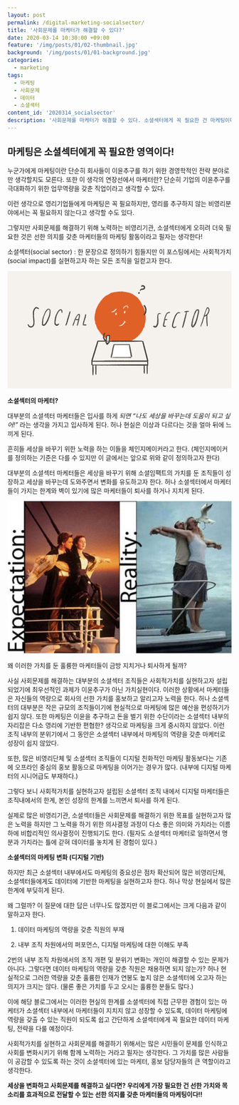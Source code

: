 ```yaml
---
layout: post
permalink: /digital-marketing-socialsector/
title: '사회문제를 마케터가 해결할 수 있다?'
date: 2020-03-14 10:30:00 +09:00
feature: '/img/posts/01/02-thumbnail.jpg'
background: '/img/posts/01/01-background.jpg'
categories:
  - marketing
tags:
  - 마케팅
  - 사회문제
  - 데이터
  - 소셜섹터
content_id: '2020314_socialsector'  
description: '사회문제를 마케터가 해결할 수 있다. 소셜섹터에게 꼭 필요한 건 마케팅이다.'
---
```


## 마케팅은 소셜섹터에게 꼭 필요한 영역이다!



누군가에게 마케팅이란 단순히 회사들이 이윤추구를 하기 위한 경영학적인 전략 분야로만 생각할지도 모른다. 또한 이 생각의 연장선에서 마케터란? 단순히 기업의 이윤추구를 극대화하기 위한 업무역량을 갖춘 직업이라고 생각할 수 있다.

이런 생각으로 영리기업들에게 마케팅은 꼭 필요하지만, 영리를 추구하지 않는 비영리분야에서는 꼭 필요하지 않는다고 생각할 수도 있다.

그렇지만 사회문제를 해결하기 위해 노력하는 비영리기관, 소셜섹터에게 오히려 더욱 필요한 것은 선한 의지를 갖춘 마케터들의 마케팅 활동이라고 필자는 생각한다!

소셜섹터(social sector) : 한 문장으로 정의하기 힘들지만 이 포스팅에서는 사회적가치(social impact)를 실현하고자 하는 모든 조직을 일컫고자 한다.

![slowalk](/img/posts/01/01.png)

**소셜섹터의 마케터?**

대부분의 소셜섹터 마케터들은 입사를 하게 *되면 “나도 세상을 바꾸는데 도움이 되고 싶어!”* 라는 생각을 가지고 입사하게 된다. 허나 현실은 이상과 다르다는 것을 얼마 뒤에 느끼게 된다.

흔히들 세상을 바꾸기 위한 노력을 하는 이들을 체인지메이커라고 한다. (체인지메이커를 정의하는 기준은 다를 수 있지만 이 글에서는 앞으로 위와 같이 정의하고자 한다)

대부분의 소셜섹터 마케터들은 세상을 바꾸기 위해 소셜임팩트의 가치를 둔 조직들이 성장하고 세상을 바꾸는데 도와주면서 변화를 유도하고자 한다. 허나 소셜섹터에서 마케터들이 가지는 한계와 벽이 있기에 많은 마케터들이 퇴사를 하거나 지치게 된다.

![현실과이상](/img/posts/01/02.jfif)

왜 이러한 가치를 둔 훌륭한 마케터들이 금방 지치거나 퇴사하게 될까?

사실 사회문제를 해결하는 대부분의 소셜섹터 조직들은 사회적가치를 실현하고자 설립되었기에 최우선적인 과제가 이윤추구가 아닌 가치실현이다. 이러한 상황에서 마케터들은 자신들의 역량으로 회사의 선한 가치를 홍보하고 알리고자 노력을 한다. 허나 소셜섹터의 대부분은 작은 규모의 조직들이기에 현실적으로 마케팅에 많은 예산을 편성하기가 쉽지 않다. 또한 마케팅은 이윤을 추구하고 돈을 벌기 위한 수단이라는 소셜섹터 내부의 자리잡은 다소 영리에 기반한 편협한? 생각으로 마케팅을 크게 중시하지 않았다. 이런 조직 내부의 분위기에서 그 동안은 소셜섹터 내부에서 마케팅의 역량을 갖춘 마케터로 성장이 쉽지 않았다.

또한, 많은 비영리단체 및 소셜섹터 조직들이 디지털 친화적인 마케팅 활동보다는 기존에 오프라인 중심의 홍보 활동으로 마케팅을 이어가는 경우가 많다. (내부에 디지털 마케터의 시니어급도 부재하다.)

그렇다 보니 사회적가치를 실현하고자 설립된 소셜섹터 조직 내에서 디지털 마케터들은 조직내에서의 한계, 본인 성장의 한계를 느끼면서 퇴사를 하게 된다.

실제로 많은 비영리기관, 소셜섹터들은 사회문제를 해결하기 위한 목표를 실현하고자 많은 노력을 하지만 그 노력을 하기 위한 의사결정 과정이 다소 좋은 의미와 가치라는 이름하에 비합리적인 의사결정이 진행되기도 한다. (필자도 소셜섹터 마케터로 일하면서 명분과 가치라는 틀에 갇혀 데이터를 놓치게 된 경험이 있다.)

**소셜섹터의 마케팅 변화 (디지털 기반)**

하지만 최근 소셜섹터 내부에서도 마케팅의 중요성은 점차 확산되어 많은 비영리단체, 소셜섹터들에게도 데이터에 기반한 마케팅을 실현하고자 한다. 허나 막상 현실에서 많은 한계에 부딪히게 된다.

왜 그럴까? 이 질문에 대한 답은 너무나도 많겠지만 이 블로그에서는 크게 다음과 같이 말하고자 한다.

1. 데이터 마케팅의 역량을 갖춘 직원의 부재

2. 내부 조직 차원에서의 퍼포먼스, 디지털 마케팅에 대한 이해도 부족

2번의 내부 조직 차원에서의 조직 개편 및 분위기 변화는 개인이 해결할 수 있는 문제가 아니다. 그렇다면 데이터 마케팅의 역량을 갖춘 직원은 채용하면 되지 않는가? 허나 현실적으로 그러한 역량을 갖춘 훌륭한 인재가 연봉도 높지 않은 소셜섹터에 오고자 하는 의지가 크지는 않다. (물론 좋은 가치를 두고 오시는 훌륭한 분들도 많다.)

이에 해당 블로그에서는 이러한 현실의 한계를 소셜섹터에 직접 근무한 경험이 있는 마케터가 소셜섹터 내부에서 마케터들이 지치지 않고 성장할 수 있도록, 데이터 마케팅에 역량을 갖출 수 있는 직원이 되도록 쉽고 간단하게 소셜섹터에게 꼭 필요한 데이터 마케팅, 전략을 다룰 예정이다.

사회적가치를 실현하고 사회문제를 해결하기 위해서는 많은 시민들이 문제를 인식하고 사회를 변화시키기 위해 함께 노력하는 거라고 필자는 생각한다. 그 가치를 많은 사람들이 공감할 수 있도록 하는 것이 소셜섹터에 있는 마케터, 홍보 담당자들의 큰 역할이라고 생각한다.

**세상을 변화하고 사회문제를 해결하고 싶다면? 우리에게 가장 필요한 건 선한 가치와 목소리를 효과적으로 전달할 수 있는 선한 의지를 갖춘 마케터들의 마케팅이다!!**
